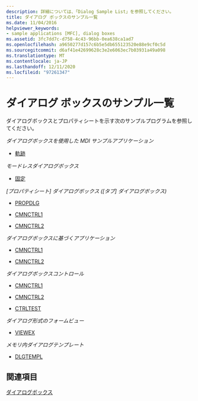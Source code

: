 ```yaml
---
description: 詳細については、「Dialog Sample List」を参照してください。
title: ダイアログ ボックスのサンプル一覧
ms.date: 11/04/2016
helpviewer_keywords:
- sample applications [MFC], dialog boxes
ms.assetid: 3fc7dd7c-d758-4c43-96bb-0ea638ca1ad7
ms.openlocfilehash: a9650277d157c6b5e5db655123520e88e9cf0c5d
ms.sourcegitcommit: d6af41e42699628c3e2e6063ec7b03931a49a098
ms.translationtype: MT
ms.contentlocale: ja-JP
ms.lasthandoff: 12/11/2020
ms.locfileid: "97261347"
---
```

# <a name="dialog-sample-list"></a>ダイアログ ボックスのサンプル一覧

ダイアログボックスとプロパティシートを示す次のサンプルプログラムを参照してください。

*ダイアログボックスを使用した MDI サンプルアプリケーション*

- [軌跡](../overview/visual-cpp-samples.md)

*モードレスダイアログボックス*

- [固定](../overview/visual-cpp-samples.md)

*[プロパティシート] ダイアログボックス ([タブ] ダイアログボックス)*

- [PROPDLG](../overview/visual-cpp-samples.md)

- [CMNCTRL1](../overview/visual-cpp-samples.md)

- [CMNCTRL2](../overview/visual-cpp-samples.md)

*ダイアログボックスに基づくアプリケーション*

- [CMNCTRL1](../overview/visual-cpp-samples.md)

- [CMNCTRL2](../overview/visual-cpp-samples.md)

*ダイアログボックスコントロール*

- [CMNCTRL1](../overview/visual-cpp-samples.md)

- [CMNCTRL2](../overview/visual-cpp-samples.md)

- [CTRLTEST](../overview/visual-cpp-samples.md)

*ダイアログ形式のフォームビュー*

- [VIEWEX](../overview/visual-cpp-samples.md)

*メモリ内ダイアログテンプレート*

- [DLGTEMPL](../overview/visual-cpp-samples.md)

## <a name="see-also"></a>関連項目

[ダイアログボックス](dialog-boxes.md)

